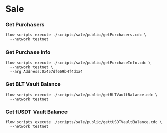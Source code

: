# Sale
### Get Purchasers
```
flow scripts execute ./scripts/sale/public/getPurchasers.cdc \
  --network testnet
```

### Get Purchase Info
```
flow scripts execute ./scripts/sale/public/getPurchaseInfo.cdc \
  --network testnet \
  --arg Address:0x457df669b4f4d1a4
```

### Get BLT Vault Balance
```
flow scripts execute ./scripts/sale/public/getBLTVaultBalance.cdc \
  --network testnet
```

### Get tUSDT Vault Balance
```
flow scripts execute ./scripts/sale/public/gettUSDTVaultBalance.cdc \
  --network testnet
```
